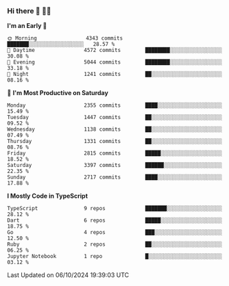 ### Hi there 👋 🧑‍💻



<!--START_SECTION:waka-->
**I'm an Early 🐤** 

```text
🌞 Morning                4343 commits        ███████░░░░░░░░░░░░░░░░░░   28.57 % 
🌆 Daytime                4572 commits        ████████░░░░░░░░░░░░░░░░░   30.08 % 
🌃 Evening                5044 commits        ████████░░░░░░░░░░░░░░░░░   33.18 % 
🌙 Night                  1241 commits        ██░░░░░░░░░░░░░░░░░░░░░░░   08.16 % 
```
📅 **I'm Most Productive on Saturday** 

```text
Monday                   2355 commits        ████░░░░░░░░░░░░░░░░░░░░░   15.49 % 
Tuesday                  1447 commits        ██░░░░░░░░░░░░░░░░░░░░░░░   09.52 % 
Wednesday                1138 commits        ██░░░░░░░░░░░░░░░░░░░░░░░   07.49 % 
Thursday                 1331 commits        ██░░░░░░░░░░░░░░░░░░░░░░░   08.76 % 
Friday                   2815 commits        █████░░░░░░░░░░░░░░░░░░░░   18.52 % 
Saturday                 3397 commits        ██████░░░░░░░░░░░░░░░░░░░   22.35 % 
Sunday                   2717 commits        ████░░░░░░░░░░░░░░░░░░░░░   17.88 % 
```


**I Mostly Code in TypeScript** 

```text
TypeScript               9 repos             ███████░░░░░░░░░░░░░░░░░░   28.12 % 
Dart                     6 repos             █████░░░░░░░░░░░░░░░░░░░░   18.75 % 
Go                       4 repos             ███░░░░░░░░░░░░░░░░░░░░░░   12.50 % 
Ruby                     2 repos             ██░░░░░░░░░░░░░░░░░░░░░░░   06.25 % 
Jupyter Notebook         1 repo              █░░░░░░░░░░░░░░░░░░░░░░░░   03.12 % 
```




 Last Updated on 06/10/2024 19:39:03 UTC
<!--END_SECTION:waka-->


